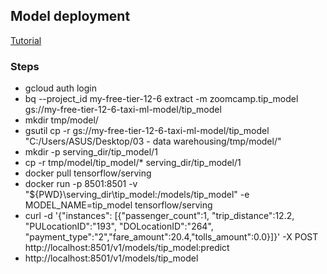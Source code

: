 ## Model deployment
[Tutorial](https://cloud.google.com/bigquery-ml/docs/export-model-tutorial)
### Steps
- gcloud auth login
- bq --project_id my-free-tier-12-6 extract -m zoomcamp.tip_model gs://my-free-tier-12-6-taxi-ml-model/tip_model
- mkdir tmp/model/
- gsutil cp -r gs://my-free-tier-12-6-taxi-ml-model/tip_model "C:/Users/ASUS/Desktop/03 - data warehousing/tmp/model/"
- mkdir -p serving_dir/tip_model/1
- cp -r tmp/model/tip_model/* serving_dir/tip_model/1
- docker pull tensorflow/serving
- docker run -p 8501:8501 -v "${PWD}\serving_dir\tip_model:/models/tip_model" -e MODEL_NAME=tip_model tensorflow/serving
- curl -d '{"instances": [{"passenger_count":1, "trip_distance":12.2, "PULocationID":"193", "DOLocationID":"264", "payment_type":"2","fare_amount":20.4,"tolls_amount":0.0}]}' -X POST http://localhost:8501/v1/models/tip_model:predict
- http://localhost:8501/v1/models/tip_model